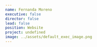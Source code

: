 ```yaml
---
name: Fernanda Moreno
executive: false
director: false
lead: false
position: Website
project: undefined
image: ../assets/default_exec_image.png
---
```

